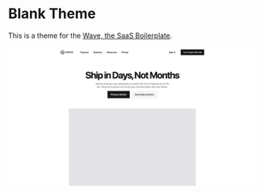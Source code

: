 # Blank Theme

This is a theme for the <a href="https://devdojo.com/wave" target="_blank">Wave, the SaaS Boilerplate</a>.

<img src="https://raw.githubusercontent.com/thedevdojo/blank/main/theme.jpg" style="border 1px solid #dedee1; border-radius: 5px;" />
